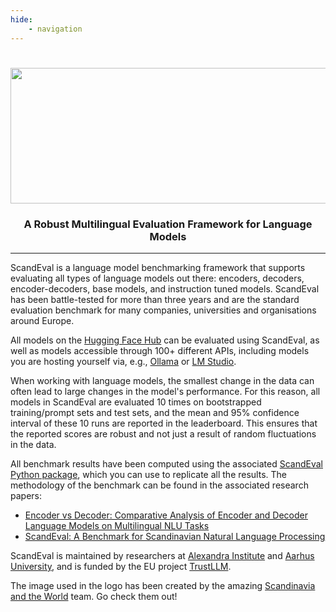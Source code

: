```yaml
---
hide:
    - navigation
---
```

#
<div align='center'>
<img src="https://raw.githubusercontent.com/ScandEval/ScandEval/main/gfx/scandeval.png" width="517" height="217">
<h3>A Robust Multilingual Evaluation Framework for Language Models</h3>
</div>

--------------------------

ScandEval is a language model benchmarking framework that supports evaluating all types
of language models out there: encoders, decoders, encoder-decoders, base models, and
instruction tuned models. ScandEval has been battle-tested for more than three years and
are the standard evaluation benchmark for many companies, universities and organisations
around Europe.

All models on the [Hugging Face Hub](https://huggingface.co/models) can be evaluated
using ScandEval, as well as models accessible through 100+ different APIs, including
models you are hosting yourself via, e.g., [Ollama](https://ollama.com/) or [LM
Studio](https://lmstudio.ai/).

When working with language models, the smallest change in the data can often lead to
large changes in the model's performance. For this reason, all models in ScandEval are
evaluated 10 times on bootstrapped training/prompt sets and test sets, and the mean and
95% confidence interval of these 10 runs are reported in the leaderboard. This ensures
that the reported scores are robust and not just a result of random fluctuations in the
data.

All benchmark results have been computed using the associated [ScandEval Python
package](https://github.com/ScandEval/ScandEval), which you can use to replicate all the
results. The methodology of the benchmark can be found in the associated research
papers:

- [Encoder vs Decoder: Comparative Analysis of Encoder and Decoder Language Models on
  Multilingual NLU Tasks](https://doi.org/10.48550/arXiv.2406.13469)
- [ScandEval: A Benchmark for Scandinavian Natural Language
  Processing](https://aclanthology.org/2023.nodalida-1.20/)

ScandEval is maintained by researchers at [Alexandra
Institute](https://alexandra.dk) and [Aarhus University](https://au.dk), and is funded
by the EU project [TrustLLM](https://trustllm.eu/).

The image used in the logo has been created by the amazing [Scandinavia and the
World](https://satwcomic.com/) team. Go check them out!
